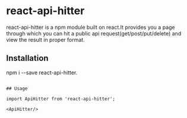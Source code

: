 # react-api-hitter

react-api-hitter is a npm module built on react.It provides you a page through which  you can hit a public api request(get/post/put/delete) and view the result in proper format.

## Installation

npm i --save react-api-hitter.


```

## Usage

import ApiHitter from 'react-api-hitter';

<ApiHitter/>
```
